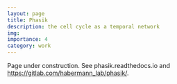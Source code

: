 ```yaml
---
layout: page
title: Phasik
description: the cell cycle as a temporal network 
img: 
importance: 4
category: work
---
```



Page under construction. 
See phasik.readthedocs.io and https://gitlab.com/habermann_lab/phasik/.
